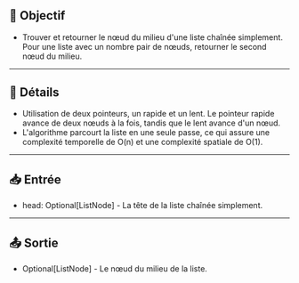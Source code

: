 # 

## 🎯 Objectif

- Trouver et retourner le nœud du milieu d'une liste chaînée simplement. Pour une liste avec un nombre pair de nœuds, retourner le second nœud du milieu.

---

## 📝 Détails

- Utilisation de deux pointeurs, un rapide et un lent. Le pointeur rapide avance de deux nœuds à la fois, tandis que le lent avance d'un nœud.
- L'algorithme parcourt la liste en une seule passe, ce qui assure une complexité temporelle de O(n) et une complexité spatiale de O(1).

---

## 📥 Entrée

- head: Optional[ListNode] - La tête de la liste chaînée simplement.

---

## 📤 Sortie

- Optional[ListNode] - Le nœud du milieu de la liste.

